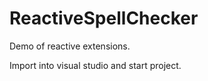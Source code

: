 ReactiveSpellChecker
====================

Demo of reactive extensions.

Import into visual studio and start project.
